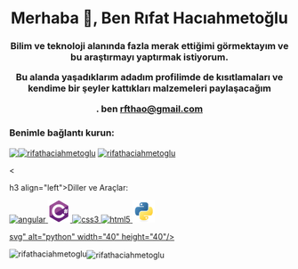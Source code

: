 <h1 align="center">Merhaba 👋, Ben Rıfat Hacıahmetoğlu</h1>
<h3 align="center">Bilim ve teknoloji alanında fazla merak ettiğimi görmektayım ve bu araştırmayı yaptırmak istiyorum.

Bu alanda yaşadıklarım adadım profilimde de kısıtlamaları ve kendime bir şeyler kattıkları malzemeleri paylaşacağım

. ben **rfthao@gmail.com**

<h3 align="left">Benimle bağlantı kurun:</h3>
<p align="left">
<a href="https://linkedin.com/in/rifathaciahmetoglu " target="blank"><img align="center" src="https://raw.githubusercontent.
<a href="https://stackoverflow.com/users/rifathaciahmetoglu" target="blank"><img align="center" src="https://raw.githubusercontent.com/rahuldkjain/github-profile-readme -generator/master/src/images/icons/Social/stack-overflow.svg" alt="rifathaciahmetoglu" height="30" width="40" /></a> <a href="https://
instagram .com/rifathaciahmetoglu" target="blank"><img align="center" src="https://raw.githubusercontent.com/rahuldkjain/github-profile-readme-generator/master/src/images/icons/Social /instagram.svg" alt="rifathaciahmetoglu" height="30" width="40" /></a> </p>
<

h3 align="left">Diller ve Araçlar:</h3>
<p align="left"> <a href="https://angular.io" target="_blank" rel="noreferrer"> <img src="https://angular.io/assets/images/logos /angular/angular.svg" alt="angular" width="40" height="40"/> </a> <a href="https://www.w3schools.com/cs/" target="_blank " rel="noreferrer"> <img src="https://raw.githubusercontent.com/devicons/devicon/master/icons/csharp/csharp-original.svg" alt="csharp" width="40" height= "40"/> </a> <a href="https://www.w3schools.com/css/" target="_blank" rel="noreferrer"> <img src="https://raw.githubusercontent .com/devicons/devicon/master/icons/css3/css3-original-wordmark.svg" alt="css3" width="40" height="40"/> </a> <a href="https:// www.w3.org/html/" target="_blank" rel="noreferrer"> <img src="https://raw.githubusercontent.com/devicons/devicon/master/icons/html5/html5-original-wordmark .svg" alt="html5" width="40" height="40"/> </a> <a href="https://www.python.org" target="_blank" rel="noreferrer"> <img src="https://raw.githubusercontent.com/devicons/devicon/master/icons/python/python-original.svg" alt="python" width="40" height="40"/> </ bir> </p>svg" alt="python" width="40" height="40"/> </a> </p>

<p><img align="left" src="https://github-readme-stats.vercel.app/api/top-langs?username=rifathaciahmetoglu&show_icons=true&theme=dark&title_color=ff0000&text_color=ff0000&bg_color=000000&hide_border=true&locale=tr&layout =compact" alt="rifathaciahmetoglu" /></p>

<p> <img align="center" src="https://github-readme-stats.vercel.app/api?username=rifathaciahmetoglu&show_icons=true&theme =dark&title_color=ff0000&text_color=ff0000&hide_border=true&locale=tr" alt="rifathaciahmetoglu" /></p>
